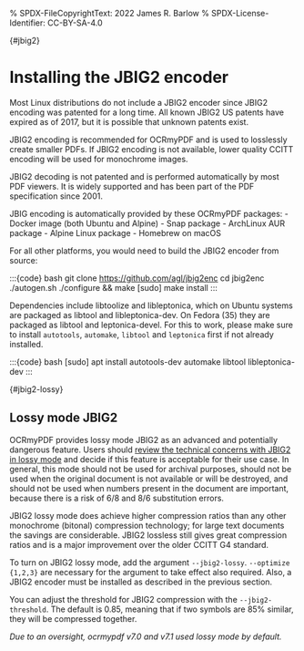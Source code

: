 % SPDX-FileCopyrightText: 2022 James R. Barlow
% SPDX-License-Identifier: CC-BY-SA-4.0

{#jbig2}

# Installing the JBIG2 encoder

Most Linux distributions do not include a JBIG2 encoder since JBIG2
encoding was patented for a long time. All known JBIG2 US patents have
expired as of 2017, but it is possible that unknown patents exist.

JBIG2 encoding is recommended for OCRmyPDF and is used to losslessly
create smaller PDFs. If JBIG2 encoding is not available, lower quality
CCITT encoding will be used for monochrome images.

JBIG2 decoding is not patented and is performed automatically by most
PDF viewers. It is widely supported and has been part of the PDF
specification since 2001.

JBIG encoding is automatically provided by these OCRmyPDF packages: -
Docker image (both Ubuntu and Alpine) - Snap package - ArchLinux AUR
package - Alpine Linux package - Homebrew on macOS

For all other platforms, you would need to build the JBIG2 encoder from
source:

:::{code} bash
git clone https://github.com/agl/jbig2enc
cd jbig2enc
./autogen.sh
./configure && make
[sudo] make install
:::

Dependencies include libtoolize and libleptonica, which on Ubuntu
systems are packaged as libtool and libleptonica-dev. On Fedora (35)
they are packaged as libtool and leptonica-devel. For this to work,
please make sure to install `autotools`, `automake`, `libtool` and
`leptonica` first if not already installed.

:::{code} bash
[sudo] apt install autotools-dev automake libtool libleptonica-dev
:::

{#jbig2-lossy}

## Lossy mode JBIG2

OCRmyPDF provides lossy mode JBIG2 as an advanced and potentially
dangerous feature. Users should [review the technical concerns with
JBIG2 in lossy mode](https://en.wikipedia.org/wiki/JBIG2#Disadvantages)
and decide if this feature is acceptable for their use case. In general,
this mode should not be used for archival purposes, should not be used
when the original document is not available or will be destroyed, and
should not be used when numbers present in the document are important,
because there is a risk of 6/8 and 8/6 substitution errors.

JBIG2 lossy mode does achieve higher compression ratios than any other
monochrome (bitonal) compression technology; for large text documents
the savings are considerable. JBIG2 lossless still gives great
compression ratios and is a major improvement over the older CCITT G4
standard.

To turn on JBIG2 lossy mode, add the argument `--jbig2-lossy`.
`--optimize {1,2,3}` are necessary for the argument to take effect also
required. Also, a JBIG2 encoder must be installed as described in the
previous section.

You can adjust the threshold for JBIG2 compression with the
`--jbig2-threshold`. The default is 0.85, meaning that if two symbols
are 85% similar, they will be compressed together.

*Due to an oversight, ocrmypdf v7.0 and v7.1 used lossy mode by
default.*
